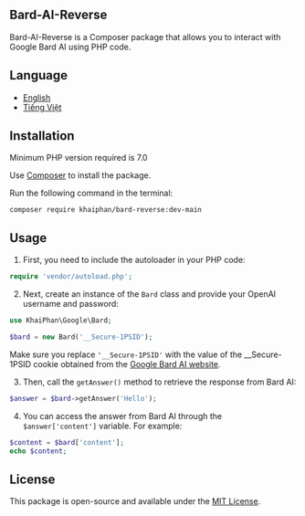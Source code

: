 ## Bard-AI-Reverse

Bard-AI-Reverse is a Composer package that allows you to interact with Google Bard AI using PHP code.

## Language

- [English](README.md)
- [Tiếng Việt](README_vi.md)

## Installation

Minimum PHP version required is 7.0

Use [Composer](https://getcomposer.org) to install the package.

Run the following command in the terminal:

```
composer require khaiphan/bard-reverse:dev-main
```

## Usage

1. First, you need to include the autoloader in your PHP code:

```php
require 'vendor/autoload.php';
```

2. Next, create an instance of the `Bard` class and provide your OpenAI username and password:

```php
use KhaiPhan\Google\Bard;

$bard = new Bard('__Secure-1PSID');
```

Make sure you replace `'__Secure-1PSID'` with the value of the __Secure-1PSID cookie obtained from the [Google Bard AI website](https://bard.google.com).

3. Then, call the `getAnswer()` method to retrieve the response from Bard AI:

```php
$answer = $bard->getAnswer('Hello');
```

4. You can access the answer from Bard AI through the `$answer['content']` variable. For example:

```php
$content = $bard['content'];
echo $content;
```

## License

This package is open-source and available under the [MIT License](https://opensource.org/licenses/MIT).